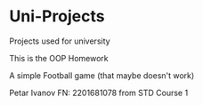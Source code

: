 # Uni-Projects
Projects used for university

This is the OOP Homework

A simple Football game (that maybe doesn't work)

Petar Ivanov FN: 2201681078 from STD Course 1
